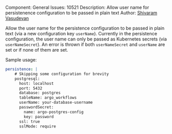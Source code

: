 Component: General
Issues: 10521
Description: Allow user name for persistenence configuration to be passed in plain text
Author: [Shivaram Vasudevan](https://github.com/Shivaram-Vasudevan)

Allow the user name for the persistence configuration to be passed in plain text (via a new configuration key `userName`). Currently in the persistence configuration, the user name can only be passed as Kubernetes secrets (via `userNameSecret`). An error is thrown if both `userNameSecret` and `userName` are set or if none of them are set.

Sample usage:
```yaml
persistence: |
    # Skipping some configuration for brevity
    postgresql:
      host: localhost
      port: 5432
      database: postgres
      tableName: argo_workflows
      userName: your-database-username
      passwordSecret:
        name: argo-postgres-config
        key: password
      ssl: true
      sslMode: require
```
